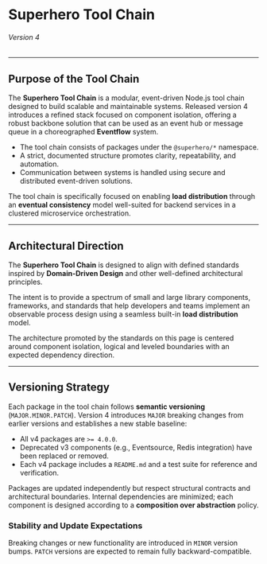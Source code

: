 # Superhero Tool Chain

###### Version 4

---

## Purpose of the Tool Chain

The **Superhero Tool Chain** is a modular, event-driven Node.js tool chain designed to build scalable and maintainable systems. Released version 4 introduces a refined stack focused on component isolation, offering a robust backbone solution that can be used as an event hub or message queue in a choreographed **Eventflow** system.

* The tool chain consists of packages under the `@superhero/*` namespace.
* A strict, documented structure promotes clarity, repeatability, and automation.
* Communication between systems is handled using secure and distributed event-driven solutions.

The tool chain is specifically focused on enabling **load distribution** through an **eventual consistency** model well-suited for backend services in a clustered microservice orchestration.

---

## Architectural Direction

The **Superhero Tool Chain** is designed to align with defined standards inspired by **Domain-Driven Design** and other well-defined architectural principles.

The intent is to provide a spectrum of small and large library components, frameworks, and standards that help developers and teams implement an observable process design using a seamless built-in **load distribution** model.

The architecture promoted by the standards on this page is centered around component isolation, logical and leveled boundaries with an expected dependency direction.

---

## Versioning Strategy

Each package in the tool chain follows **semantic versioning** (`MAJOR.MINOR.PATCH`). Version 4 introduces `MAJOR` breaking changes from earlier versions and establishes a new stable baseline:

* All v4 packages are `>= 4.0.0`.
* Deprecated v3 components (e.g., Eventsource, Redis integration) have been replaced or removed.
* Each v4 package includes a `README.md` and a test suite for reference and verification.

Packages are updated independently but respect structural contracts and architectural boundaries. Internal dependencies are minimized; each component is designed according to a **composition over abstraction** policy.

### Stability and Update Expectations

Breaking changes or new functionality are introduced in `MINOR` version bumps.
`PATCH` versions are expected to remain fully backward-compatible.
